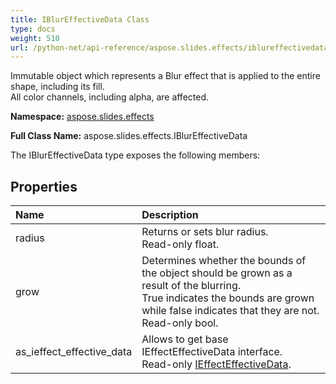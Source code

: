 ```yaml
---
title: IBlurEffectiveData Class
type: docs
weight: 510
url: /python-net/api-reference/aspose.slides.effects/iblureffectivedata/
---
```


Immutable object which represents a Blur effect that is applied to the entire shape, including its fill.<br/>            All color channels, including alpha, are affected.

**Namespace:** [aspose.slides.effects](/slides/python-net/api-reference/aspose.slides.effects/)

**Full Class Name:** aspose.slides.effects.IBlurEffectiveData



The IBlurEffectiveData type exposes the following members:
## **Properties**
|**Name**|**Description**|
| :- | :- |
|radius|Returns or sets blur radius.<br/>            Read-only float.|
|grow|Determines whether the bounds of the object should be grown as a result of the blurring.<br/>            True indicates the bounds are grown while false indicates that they are not.<br/>            Read-only bool.|
|as_ieffect_effective_data|Allows to get base IEffectEffectiveData interface.<br/>            Read-only [IEffectEffectiveData](/slides/python-net/api-reference/aspose.slides.effects/ieffecteffectivedata/).|
